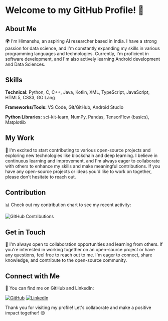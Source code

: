 # Welcome to my GitHub Profile! 👋

## About Me

🌍 I'm Himanshu, an aspiring AI researcher based in India. I have a strong passion for data science, and I'm constantly expanding my skills in various programming languages and technologies. Currently, I'm proficient in software development, and I'm also actively learning Android development and Data Sciences.

## Skills

**Technical:** Python, C, C++, Java, Kotlin, XML, TypeScript, JavaScript, HTML5, CSS3, GO Lang

**Frameworks/Tools:** VS Code, Git/GitHub, Android Studio 

**Python Libraries:** sci-kit-learn, NumPy, Pandas, TensorFlow (basics), Matplotlib 

## My Work

🔭 I'm excited to start contributing to various open-source projects and exploring new technologies like blockchain and deep learning. I believe in continuous learning and improvement, and I'm always eager to collaborate with others to enhance my skills and make meaningful contributions. If you have any open-source projects or ideas you'd like to work on together, please don't hesitate to reach out.

## Contribution

📊 Check out my contribution chart to see my recent activity:

![GitHub Contributions](https://github-readme-stats.vercel.app/api?username=Himasnhu-AT&show_icons=true&count_private=true)

## Get in Touch

🤝 I'm always open to collaboration opportunities and learning from others. If you're interested in working together on an open-source project or have any questions, feel free to reach out to me. I'm eager to connect, share knowledge, and contribute to the open-source community.

## Connect with Me

🌟 You can find me on GitHub and LinkedIn:

[![GitHub](https://img.shields.io/github/followers/Himasnhu-AT?label=Follow%20on%20GitHub&style=social)](https://github.com/Himasnhu-AT)
[![LinkedIn](https://img.shields.io/badge/Connect%20on-LinkedIn-blue.svg)](https://www.linkedin.com/in/Himanshu-AT)

Thank you for visiting my profile! Let's collaborate and make a positive impact together! 😊
